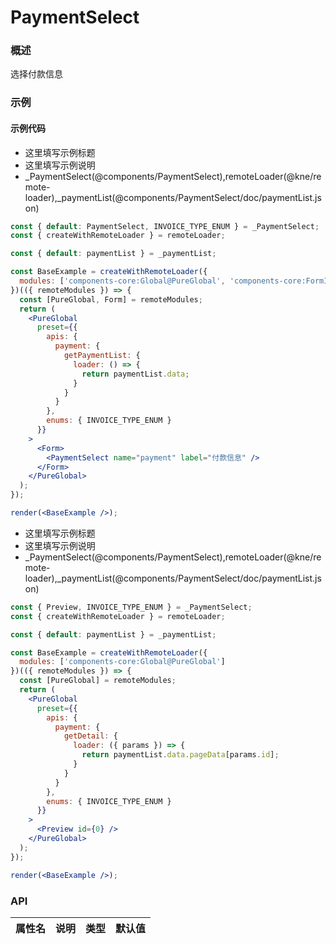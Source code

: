
# PaymentSelect


### 概述

选择付款信息


### 示例

#### 示例代码

- 这里填写示例标题
- 这里填写示例说明
- _PaymentSelect(@components/PaymentSelect),remoteLoader(@kne/remote-loader),_paymentList(@components/PaymentSelect/doc/paymentList.json)

```jsx
const { default: PaymentSelect, INVOICE_TYPE_ENUM } = _PaymentSelect;
const { createWithRemoteLoader } = remoteLoader;

const { default: paymentList } = _paymentList;

const BaseExample = createWithRemoteLoader({
  modules: ['components-core:Global@PureGlobal', 'components-core:FormInfo@Form']
})(({ remoteModules }) => {
  const [PureGlobal, Form] = remoteModules;
  return (
    <PureGlobal
      preset={{
        apis: {
          payment: {
            getPaymentList: {
              loader: () => {
                return paymentList.data;
              }
            }
          }
        },
        enums: { INVOICE_TYPE_ENUM }
      }}
    >
      <Form>
        <PaymentSelect name="payment" label="付款信息" />
      </Form>
    </PureGlobal>
  );
});

render(<BaseExample />);

```

- 这里填写示例标题
- 这里填写示例说明
- _PaymentSelect(@components/PaymentSelect),remoteLoader(@kne/remote-loader),_paymentList(@components/PaymentSelect/doc/paymentList.json)

```jsx
const { Preview, INVOICE_TYPE_ENUM } = _PaymentSelect;
const { createWithRemoteLoader } = remoteLoader;

const { default: paymentList } = _paymentList;

const BaseExample = createWithRemoteLoader({
  modules: ['components-core:Global@PureGlobal']
})(({ remoteModules }) => {
  const [PureGlobal] = remoteModules;
  return (
    <PureGlobal
      preset={{
        apis: {
          payment: {
            getDetail: {
              loader: ({ params }) => {
                return paymentList.data.pageData[params.id];
              }
            }
          }
        },
        enums: { INVOICE_TYPE_ENUM }
      }}
    >
      <Preview id={0} />
    </PureGlobal>
  );
});

render(<BaseExample />);

```


### API

|属性名|说明|类型|默认值|
|  ---  | ---  | --- | --- |

